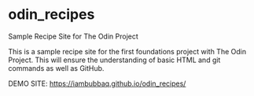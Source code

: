 # odin_recipes
Sample Recipe Site for The Odin Project

This is a sample recipe site for the first foundations project with The Odin Project. This will ensure the understanding of basic HTML and git commands as well as GitHub.

DEMO SITE: https://iambubbaq.github.io/odin_recipes/
